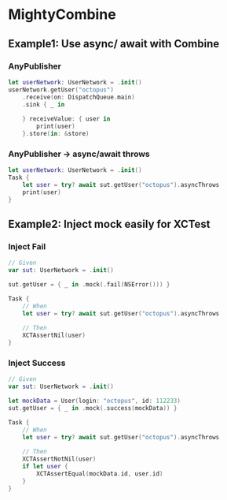 # MightyCombine

## Example1: Use async/ await with Combine
### AnyPublisher
```swift 
let userNetwork: UserNetwork = .init()
userNetwork.getUser("octopus")
    .receive(on: DispatchQueue.main)
    .sink { _ in
        
    } receiveValue: { user in
        print(user)
    }.store(in: &store)
```

### AnyPublisher -> async/await throws
```swift 
let userNetwork: UserNetwork = .init()
Task {
    let user = try? await sut.getUser("octopus").asyncThrows
    print(user)
}
```

## Example2: Inject mock easily for XCTest
### Inject Fail
```swift
// Given
var sut: UserNetwork = .init()

sut.getUser = { _ in .mock(.fail(NSError())) }

Task {
    // When
    let user = try? await sut.getUser("octopus").asyncThrows
    
    // Then
    XCTAssertNil(user)
}
```

### Inject Success
```swift 
// Given
var sut: UserNetwork = .init()

let mockData = User(login: "octopus", id: 112233)
sut.getUser = { _ in .mock(.success(mockData)) }

Task {
    // When
    let user = try? await sut.getUser("octopus").asyncThrows
    
    // Then
    XCTAssertNotNil(user)
    if let user {
        XCTAssertEqual(mockData.id, user.id)
    }
}
```
